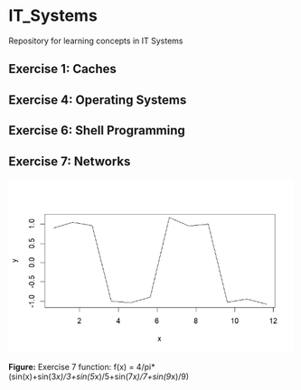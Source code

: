 # IT_Systems
Repository for learning concepts in IT Systems
## Exercise 1: Caches
## Exercise 4: Operating Systems
## Exercise 6: Shell Programming
## Exercise 7: Networks

![alt text](https://github.com/brendanlahm/IT_Systems/blob/main/IT_exercise7_function.png)

**Figure:** Exercise 7 function: f(x) = 4/pi*(sin(x)+sin(3*x)/3+sin(5*x)/5+sin(7*x)/7+sin(9*x)/9)